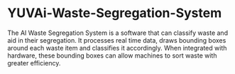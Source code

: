 # YUVAi-Waste-Segregation-System
The AI Waste Segregation System is a software that can classify waste and aid in their segregation. It processes real time data, draws bounding boxes around each waste item and classifies it accordingly. When integrated with hardware, these bounding boxes can allow machines to sort waste with greater efficiency. 
